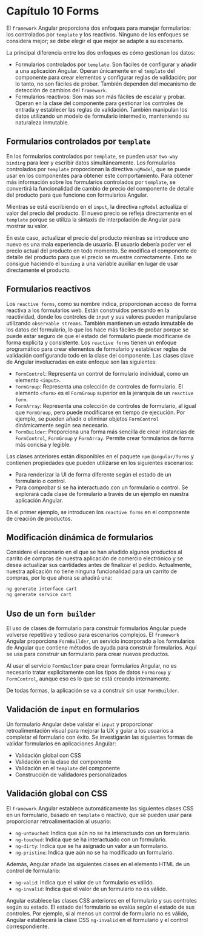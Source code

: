 # Capítulo 10 Forms

El `framework` Angular proporciona dos enfoques para manejar formularios: los controlados por `template` y los reactivos. Ninguno de los enfoques se considera mejor; se debe elegir el que mejor se adapte a su escenario.

La principal diferencia entre los dos enfoques es cómo gestionan los datos:

- Formularios controlados por `template`: Son fáciles de configurar y añadir a una aplicación Angular. Operan únicamente en el `template` del componente para crear elementos y configurar reglas de validación; por lo tanto, no son fáciles de probar. También dependen del mecanismo de detección de cambios del `framework`.
- Formularios reactivos: Son más son más fáciles de escalar y probar. Operan en la
  clase del componente para gestionar los controles de entrada y establecer las reglas de validación. También manipulan los datos utilizando un modelo de formulario intermedio, manteniendo su naturaleza inmutable.

## Formularios controlados por `template`

En los formularios controlados por `template`, se pueden usar `two-way binding` para leer y escribir datos simultáneamente. Los formularios controlados por `template` proporcionan la directiva `ngModel`, que se puede usar en los componentes para obtener este comportamiento. Para obtener más información sobre los formularios controlados por `template`, se convertirá la funcionalidad de cambio de precio del componente de detalle del producto para que funcione con formularios Angular.

Mientras se está escribiendo en el `input`, la directiva `ngModel` actualiza el valor del precio del producto.
El nuevo precio se refleja directamente en el `template` porque se utiliza la sintaxis de interpolación de Angular para mostrar su valor.

En este caso, actualizar el precio del producto mientras se introduce uno nuevo es una mala experiencia de usuario.
El usuario debería poder ver el precio actual del producto en todo momento. Se modifica el
componente de detalle del producto para que el precio se muestre correctamente. Esto se consigue haciendo el `binding` a una variable auxiliar en lugar de usar directamente el producto.

## Formularios reactivos

Los `reactive forms`, como su nombre indica, proporcionan acceso de forma reactiva a los formularios web. Están construidos pensando en la reactividad, donde los controles de `input` y sus valores pueden manipularse utilizando `observable streams`. También mantienen un estado inmutable de los datos del formulario, lo que los hace más fáciles de probar porque se puede estar seguro de que el estado del formulario puede modificarse de forma explícita y consistente. Los `reactive forms` tienen un enfoque programático para crear elementos de formulario y establecer reglas de validación configurando todo en la clase del componente. Las clases clave de Angular involucradas en este enfoque son las siguientes:

- `FormControl`: Representa un control de formulario individual, como un elemento `<input>`.
- `FormGroup`: Representa una colección de controles de formulario. El elemento `<form>` es el `FormGroup` superior en la jerarquía de un `reactive form`.
- `FormArray`: Representa una colección de controles de formulario, al igual que `FormGroup`, pero puede modificarse en tiempo de ejecución. Por ejemplo, se pueden añadir o eliminar objetos `FormControl` dinámicamente según sea necesario.
- `FormBuilder`: Proporciona una forma más sencilla de crear instancias de `FormControl`, `FormGroup` y `FormArray`. Permite crear formularios de forma más concisa y legible.

Las clases anteriores están disponibles en el paquete `npm` `@angular/forms` y contienen propiedades que pueden utilizarse en los siguientes escenarios:

- Para renderizar la UI de forma diferente según el estado de un formulario o control.
- Para comprobar si se ha interactuado con un formulario o control.
  Se explorará cada clase de formulario a través de un ejemplo en nuestra aplicación Angular.

En el primer ejemplo, se introducen los `reactive forms` en el componente de creación de productos.

## Modificación dinámica de formularios

Considere el escenario en el que se han añadido algunos productos al carrito de compras de nuestra aplicación de comercio electrónico y se desea actualizar sus cantidades antes de finalizar el pedido.
Actualmente, nuestra aplicación no tiene ninguna funcionalidad para un carrito de compras, por lo que ahora se añadirá una:

```bash
ng generate interface cart
ng generate service cart
```

## Uso de un `form builder`

El uso de clases de formulario para construir formularios Angular puede volverse repetitivo y tedioso para escenarios complejos. El `framework` Angular proporciona `FormBuilder`, un servicio incorporado a los formularios de Angular que contiene métodos de ayuda para construir formularios. Aquí se usa para construir un formulario para crear nuevos productos.

Al usar el servicio `FormBuilder` para crear formularios Angular, no es necesario tratar explícitamente con los tipos de datos `FormGroup` y `FormControl`, aunque eso es lo que se está creando internamente.

De todas formas, la aplicación se va a construir sin usar `FormBuilder`.

## Validación de `input` en formularios

Un formulario Angular debe validar el `input` y proporcionar retroalimentación visual para mejorar la UX y guiar a los usuarios a completar el formulario con éxito. Se investigarán las siguientes formas de validar formularios en aplicaciones Angular:

- Validación global con CSS
- Validación en la clase del componente
- Validación en el `template` del componente
- Construcción de validadores personalizados

## Validación global con CSS

El `framework` Angular establece automáticamente las siguientes clases CSS en un formulario, basado en `template` o reactivo, que se pueden usar para proporcionar retroalimentación al usuario:

- `ng-untouched`: Indica que aún no se ha interactuado con un formulario.
- `ng-touched`: Indica que se ha interactuado con un formulario.
- `ng-dirty`: Indica que se ha asignado un valor a un formulario.
- `ng-pristine`: Indica que aún no se ha modificado un formulario.

Además, Angular añade las siguientes clases en el elemento HTML de un control de formulario:

- `ng-valid`: Indica que el valor de un formulario es válido.
- `ng-invalid`: Indica que el valor de un formulario no es válido.

Angular establece las clases CSS anteriores en el formulario y sus controles según su estado. El estado del formulario se evalúa según el estado de sus controles. Por ejemplo, si al menos un control de formulario no es válido, Angular establecerá la clase CSS `ng-invalid` en el formulario y el control correspondiente.
